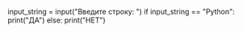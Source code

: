 input_string = input("Введите строку: ")
if input_string == "Python":
    print("ДА")
else:
    print("НЕТ")
